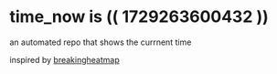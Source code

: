 # time_now is (( 1729263600432 ))

an automated repo that shows the currnent time

inspired by [breakingheatmap](https://github.com/breakingheatmap/breakingheatmap)